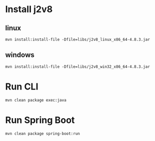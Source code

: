 # Install j2v8
## linux
```
mvn install:install-file -Dfile=libs/j2v8_linux_x86_64-4.8.3.jar
```
## windows
```
mvn install:install-file -Dfile=libs/j2v8_win32_x86_64-4.8.3.jar
```

# Run CLI

```
mvn clean package exec:java
```

# Run Spring Boot
```
mvn clean package spring-boot:run
```